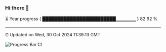 ### Hi there 👋

⏳ Year progress { ████████████████████████▁▁▁▁▁▁ } 82.92 %

---

⏰ Updated on Wed, 30 Oct 2024 11:39:13 GMT

![Progress Bar CI](https://github.com/IshwaranRudhara/GIT-ACTION/workflows/Progress%20Bar%20CI/badge.svg)
